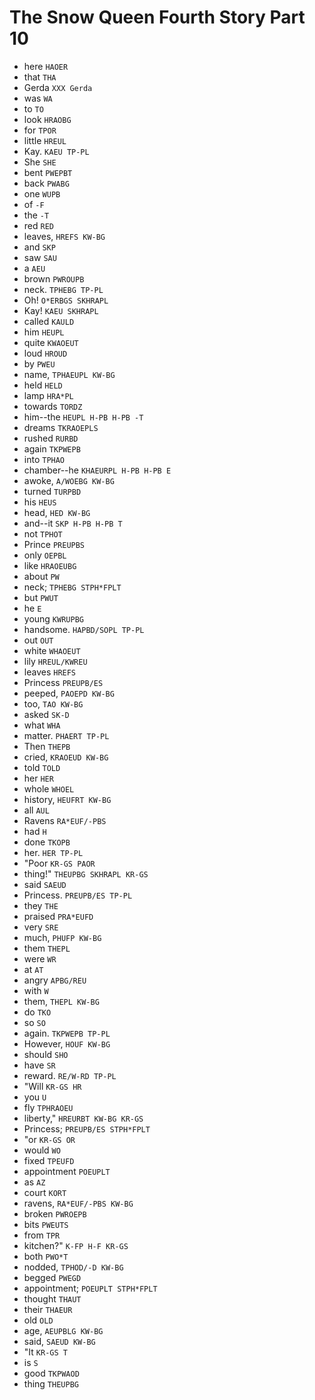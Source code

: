 # The Snow Queen Fourth Story Part 10

* here `HAOER`
* that `THA`
* Gerda `XXX Gerda`
* was `WA`
* to `TO`
* look `HRAOBG`
* for `TPOR`
* little `HREUL`
* Kay. `KAEU TP-PL`
* She `SHE`
* bent `PWEPBT`
* back `PWABG`
* one `WUPB`
* of `-F`
* the `-T`
* red `RED`
* leaves, `HREFS KW-BG`
* and `SKP`
* saw `SAU`
* a `AEU`
* brown `PWROUPB`
* neck. `TPHEBG TP-PL`
* Oh! `O*ERBGS SKHRAPL`
* Kay! `KAEU SKHRAPL`
* called `KAULD`
* him `HEUPL`
* quite `KWAOEUT`
* loud `HROUD`
* by `PWEU`
* name, `TPHAEUPL KW-BG`
* held `HELD`
* lamp `HRA*PL`
* towards `TORDZ`
* him--the `HEUPL H-PB H-PB -T`
* dreams `TKRAOEPLS`
* rushed `RURBD`
* again `TKPWEPB`
* into `TPHAO`
* chamber--he `KHAEURPL H-PB H-PB E`
* awoke, `A/WOEBG KW-BG`
* turned `TURPBD`
* his `HEUS`
* head, `HED KW-BG`
* and--it `SKP H-PB H-PB T`
* not `TPHOT`
* Prince `PREUPBS`
* only `OEPBL`
* like `HRAOEUBG`
* about `PW`
* neck; `TPHEBG STPH*FPLT`
* but `PWUT`
* he `E`
* young `KWRUPBG`
* handsome. `HAPBD/SOPL TP-PL`
* out `OUT`
* white `WHAOEUT`
* lily `HREUL/KWREU`
* leaves `HREFS`
* Princess `PREUPB/ES`
* peeped, `PAOEPD KW-BG`
* too, `TAO KW-BG`
* asked `SK-D`
* what `WHA`
* matter. `PHAERT TP-PL`
* Then `THEPB`
* cried, `KRAOEUD KW-BG`
* told `TOLD`
* her `HER`
* whole `WHOEL`
* history, `HEUFRT KW-BG`
* all `AUL`
* Ravens `RA*EUF/-PBS`
* had `H`
* done `TKOPB`
* her. `HER TP-PL`
* "Poor `KR-GS PAOR`
* thing!" `THEUPBG SKHRAPL KR-GS`
* said `SAEUD`
* Princess. `PREUPB/ES TP-PL`
* they `THE`
* praised `PRA*EUFD`
* very `SRE`
* much, `PHUFP KW-BG`
* them `THEPL`
* were `WR`
* at `AT`
* angry `APBG/REU`
* with `W`
* them, `THEPL KW-BG`
* do `TKO`
* so `SO`
* again. `TKPWEPB TP-PL`
* However, `HOUF KW-BG`
* should `SHO`
* have `SR`
* reward. `RE/W-RD TP-PL`
* "Will `KR-GS HR`
* you `U`
* fly `TPHRAOEU`
* liberty," `HREURBT KW-BG KR-GS`
* Princess; `PREUPB/ES STPH*FPLT`
* "or `KR-GS OR`
* would `WO`
* fixed `TPEUFD`
* appointment `POEUPLT`
* as `AZ`
* court `KORT`
* ravens, `RA*EUF/-PBS KW-BG`
* broken `PWROEPB`
* bits `PWEUTS`
* from `TPR`
* kitchen?" `K-FP H-F KR-GS`
* both `PWO*T`
* nodded, `TPHOD/-D KW-BG`
* begged `PWEGD`
* appointment; `POEUPLT STPH*FPLT`
* thought `THAUT`
* their `THAEUR`
* old `OLD`
* age, `AEUPBLG KW-BG`
* said, `SAEUD KW-BG`
* "It `KR-GS T`
* is `S`
* good `TKPWAOD`
* thing `THEUPBG`
